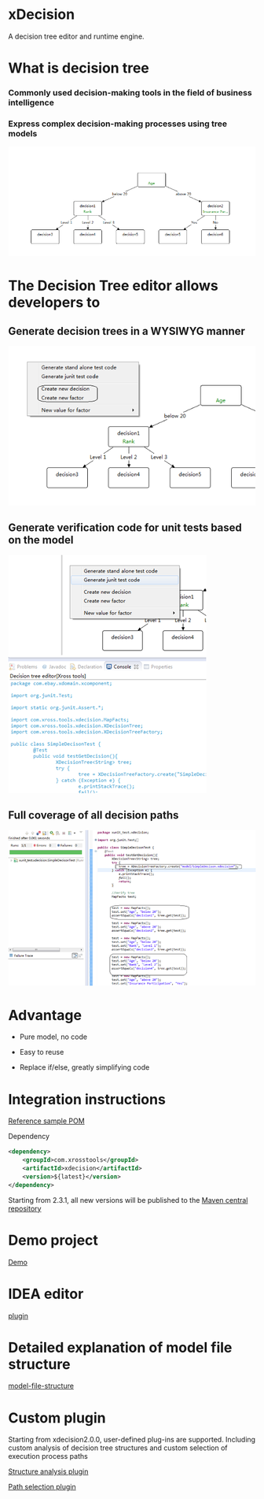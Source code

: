 xDecision
=========

A decision tree editor and runtime engine.

# What is decision tree
### Commonly used decision-making tools in the field of business intelligence

### Express complex decision-making processes using tree models
![overview](./doc//up-2d4e231956aa24c47de8d32be0c8f9891a0.png)

# The Decision Tree editor allows developers to
## Generate decision trees in a WYSIWYG manner
![edit](./doc//up-b8bf88e63ebf86110aa599c1ad2c8ddab72.png)

## Generate verification code for unit tests based on the model
![generate test](./doc//up-fa974c5611b93a5c9d5d9f433292541fdce.png)

## Full coverage of all decision paths
![validation](./doc//up-3aa52f77feb022afafbe99e1a2a25d5b897.png)

# Advantage

* Pure model, no code

* Easy to reuse

* Replace if/else, greatly simplifying code

# Integration instructions

[Reference sample POM](https://github.com/hejiehui/xDecision/blob/master/com.xrosstools.xdecision.sample/pom.xml)

Dependency

```xml
<dependency>
    <groupId>com.xrosstools</groupId>
    <artifactId>xdecision</artifactId>
    <version>${latest}</version>
</dependency>
```

Starting from 2.3.1, all new versions will be published to the [Maven central repository](https://s01.oss.sonatype.org/#nexus-search;quick~xdecision)

# Demo project
[Demo](https://github.com/hejiehui/xDecision/tree/master/com.xrosstools.xdecision.sample)

# IDEA editor
[plugin](https://github.com/hejiehui/xDecision/blob/master/com.xrosstools.xdecision.idea.editor/com.xrosstools.xdecision.idea.editor.zip)

# Detailed explanation of model file structure
[model-file-structure](https://github.com/hejiehui/xDecision/wiki/model-file-structure)

# Custom plugin
Starting from xdecision2.0.0, user-defined plug-ins are supported. Including custom analysis of decision tree structures and custom selection of execution process paths

[Structure analysis plugin](https://github.com/hejiehui/xDecision/wiki/model-file-structure#parser)

[Path selection plugin](https://github.com/hejiehui/xDecision/wiki/model-file-structure#evaluator)
